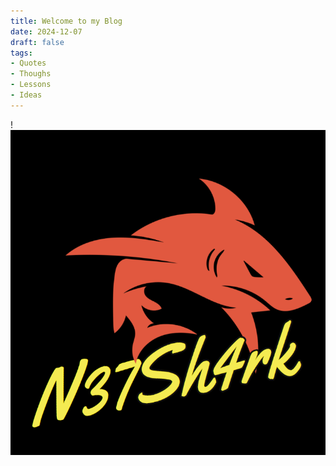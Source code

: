 ```yaml
---
title: Welcome to my Blog
date: 2024-12-07
draft: false
tags:
- Quotes
- Thoughs
- Lessons
- Ideas
---
```

!![Image Description](/images/Pasted%20image%2020241210200739.png)